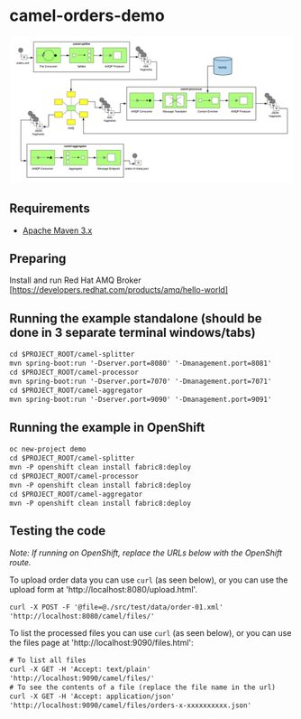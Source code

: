 # camel-orders-demo

![Demo Architecture](./images/demo_architecture.png)

## Requirements

- [Apache Maven 3.x](http://maven.apache.org)

## Preparing

Install and run Red Hat AMQ Broker [https://developers.redhat.com/products/amq/hello-world]


## Running the example standalone (should be done in 3 separate terminal windows/tabs)

```
cd $PROJECT_ROOT/camel-splitter
mvn spring-boot:run '-Dserver.port=8080' '-Dmanagement.port=8081'
cd $PROJECT_ROOT/camel-processor
mvn spring-boot:run '-Dserver.port=7070' '-Dmanagement.port=7071'
cd $PROJECT_ROOT/camel-aggregator
mvn spring-boot:run '-Dserver.port=9090' '-Dmanagement.port=9091'
```

## Running the example in OpenShift

```
oc new-project demo
cd $PROJECT_ROOT/camel-splitter
mvn -P openshift clean install fabric8:deploy
cd $PROJECT_ROOT/camel-processor
mvn -P openshift clean install fabric8:deploy
cd $PROJECT_ROOT/camel-aggregator
mvn -P openshift clean install fabric8:deploy
```

## Testing the code

_Note: If running on OpenShift, replace the URLs below with the OpenShift route._

To upload order data you can use `curl` (as seen below), or you can use the upload form at 'http://localhost:8080/upload.html'.

```
curl -X POST -F '@file=@./src/test/data/order-01.xml' 'http://localhost:8080/camel/files/'
```

To list the processed files you can use `curl` (as seen below), or you can use the files page at 'http://localhost:9090/files.html':

```
# To list all files
curl -X GET -H 'Accept: text/plain' 'http://localhost:9090/camel/files/'
# To see the contents of a file (replace the file name in the url)
curl -X GET -H 'Accept: application/json' 'http://localhost:9090/camel/files/orders-x-xxxxxxxxxx.json'
```
